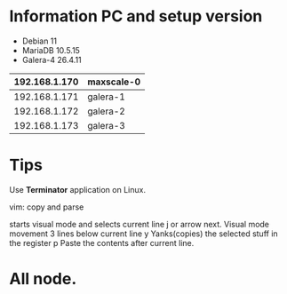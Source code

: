# Information PC and setup version  

- Debian 11  
- MariaDB 10.5.15   
- Galera-4 26.4.11  

| 192.168.1.170 | maxscale-0 |
|---------------|------------|
| 192.168.1.171 | galera-1   |
| 192.168.1.172 | galera-2   |
| 192.168.1.173 | galera-3   |

# Tips

Use **Terminator** application on Linux.  

vim: copy and parse

<Shift-v> starts visual mode and selects current line
j or arrow next. Visual mode movement 3 lines below current line
y Yanks(copies) the selected stuff in the register
p Paste the contents after current line.  
  
 # All node.
